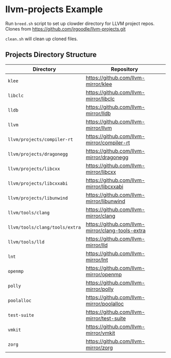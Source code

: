 # llvm-projects Example

Run `breed.sh` script to set up clowder directory for LLVM project repos. Clones from https://github.com/jrgoodle/llvm-projects.git

`clean.sh` will clean up cloned files.

## Projects Directory Structure

| Directory | Repository |
|-----------|------------|
| `klee` | https://github.com/llvm-mirror/klee |
| `libclc` | https://github.com/llvm-mirror/libclc |
| `lldb` | https://github.com/llvm-mirror/lldb |
| `llvm` | https://github.com/llvm-mirror/llvm |
| `llvm/projects/compiler-rt` | https://github.com/llvm-mirror/compiler-rt |
| `llvm/projects/dragonegg` | https://github.com/llvm-mirror/dragonegg |
| `llvm/projects/libcxx` | https://github.com/llvm-mirror/libcxx |
| `llvm/projects/libcxxabi` | https://github.com/llvm-mirror/libcxxabi |
| `llvm/projects/libunwind` | https://github.com/llvm-mirror/libunwind |
| `llvm/tools/clang` | https://github.com/llvm-mirror/clang |
| `llvm/tools/clang/tools/extra` | https://github.com/llvm-mirror/clang-tools-extra |
| `llvm/tools/lld` | https://github.com/llvm-mirror/lld |
| `lnt` | https://github.com/llvm-mirror/lnt |
| `openmp` | https://github.com/llvm-mirror/openmp |
| `polly` | https://github.com/llvm-mirror/polly |
| `poolalloc` | https://github.com/llvm-mirror/poolalloc |
| `test-suite` | https://github.com/llvm-mirror/test-suite |
| `vmkit` | https://github.com/llvm-mirror/vmkit |
| `zorg` | https://github.com/llvm-mirror/zorg |
